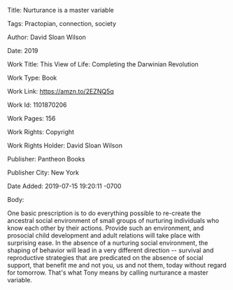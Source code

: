 Title:  Nurturance is a master variable

Tags:   Practopian, connection, society

Author: David Sloan Wilson

Date:   2019

Work Title: This View of Life: Completing the Darwinian Revolution

Work Type: Book

Work Link: https://amzn.to/2EZNQ5q

Work Id: 1101870206

Work Pages: 156

Work Rights: Copyright

Work Rights Holder: David Sloan Wilson

Publisher: Pantheon Books

Publisher City: New York

Date Added: 2019-07-15 19:20:11 -0700

Body: 

One basic prescription is to do everything possible to re-create the ancestral social environment of small groups of nurturing individuals who know each other by their actions. Provide such an environment, and prosocial child development and adult relations will take place with surprising ease. In the absence of a nurturing social environment, the shaping of behavior will lead in a very different direction -- survival and reproductive strategies that are predicated on the absence of social support, that benefit me and not you, us and not them, today without regard for tomorrow. That's what Tony means by calling nurturance a master variable. 

